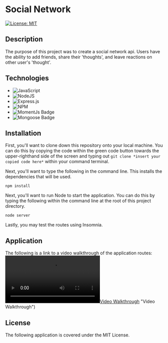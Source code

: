 # Social Network

[![License: MIT](https://img.shields.io/badge/License-MIT-green.svg)](https://opensource.org/licenses/MIT)

## **Description**
The purpose of this project was to create a social network api. Users have the ability to add friends, share their 'thoughts', and leave reactions on other user's 'thought'. 

## **Technologies**

* ![JavaScript](https://img.shields.io/badge/javascript-%23323330.svg?style=for-the-badge&logo=javascript&logoColor=%23F7DF1E)
* ![NodeJS](https://img.shields.io/badge/node.js-6DA55F?style=for-the-badge&logo=node.js&logoColor=white)
* ![Express.js](https://img.shields.io/badge/express.js-%23404d59.svg?style=for-the-badge&logo=express&logoColor=%2361DAFB)
* ![NPM](https://img.shields.io/badge/NPM-%23000000.svg?style=for-the-badge&logo=npm&logoColor=white)
* ![MomentJs Badge](https://img.shields.io/badge/JSLibrary-MomentJS-lightgrey)
* ![Mongoose Badge](https://img.shields.io/badge/JSLibrary-Mongoose-maroon)

## **Installation**
First, you'll want to clone down this repository onto your local machine. You can do this by copying the code within the green code button towards the upper-righthand side of the screen and typing out `git clone *insert your copied code here*` within your command terminal.

Next, you'll want to type the following in the command line. This installs the dependencies that will be used. 
```
npm install
```

Next, you'll want to run Node to start the application. You can do this by typing the following within the command line at the root of this project directory.
```
node server
```

Lastly, you may test the routes using Insomnia. 

## **Application**
The following is a link to a video walkthrough of the application routes:
[![Video Walkthrough](./assets/Social%20Network%20Walkthrough.webm)](https://drive.google.com/file/d/1MQ2WUP7RbTJPUuadVkVzzmjbWWJe8IWU/view?usp=share_link) "Video Walkthrough")

## **License**
The following application is covered under the MIT License.